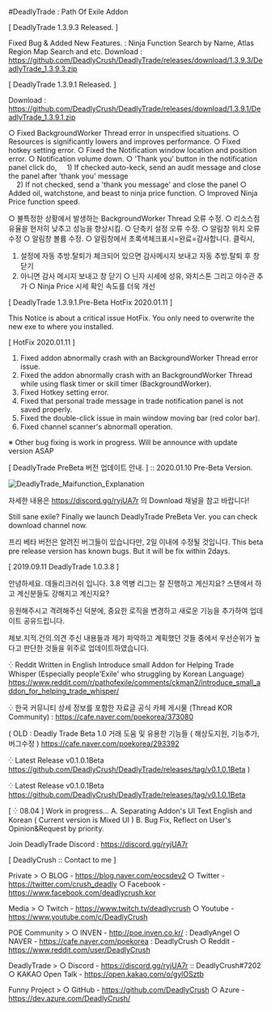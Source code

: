 #DeadlyTrade : Path Of Exile Addon

[ DeadlyTrade 1.3.9.3 Released. ]

Fixed Bug & Added New Features. : Ninja Function Search by Name, Atlas Region Map Search and etc.
Download : https://github.com/DeadlyCrush/DeadlyTrade/releases/download/1.3.9.3/DeadlyTrade_1.3.9.3.zip

[ DeadlyTrade 1.3.9.1 Released. ]

Download : https://github.com/DeadlyCrush/DeadlyTrade/releases/download/1.3.9.1/DeadlyTrade_1.3.9.1.zip

○ Fixed BackgroundWorker Thread error in unspecified situations.
○ Resources is significantly lowers and improves performance.
○ Fixed hotkey setting error.
○ Fixed the Notification window location and position error.
○ Notification volume down.
○ 'Thank you' button in the notification panel click do,
    1) If checked auto-keck, send an audit message and close the panel after 'thank you' message  
    2) If not checked, send a 'thank you message' and close the panel
○ Added oil, watchstone, and beast to ninja price function.
○ Improved Ninja Price function speed.

○ 불특정한 상황에서 발생하는 BackgroundWorker Thread 오류 수정.
○ 리소스점유율을 현저히 낮추고 성능을 향상시킴.
○ 단축키 설정 오류 수정.
○ 알림창 위치 오류 수정
○ 알림창 볼륨 수정.
○ 알림창에서 초록색체크표시=완료=감사합니다. 클릭시,
   1) 설정에 자동 추방.탈퇴가 체크되어 있으면 감사메시지 보내고 자동 추방.탈퇴 후 창 닫기
   2) 아니면 감사 메시지 보내고 창 닫기
○ 닌자 시세에 성유, 와치스톤 그리고 야수관 추가
○ Ninja Price 시세 확인 속도를 더욱 개선

[ DeadlyTrade 1.3.9.1.Pre-Beta HotFix 2020.01.11 ]

This Notice is about a critical issue HotFix.
You only need to overwrite the new exe to where you installed.

[ HotFix 2020.01.11 ]

1. Fixed addon abnormally crash with an BackgroundWorker Thread error issue.
2. Fixed the addon abnormally crash with an BackgroundWorker Thread while using flask timer or skill timer (BackgroundWorker).
3. Fixed Hotkey setting error.
4. Fixed that personal trade message in trade notification panel is not saved properly.
5. Fixed the double-click issue in main window moving bar (red color bar).
6. Fixed channel scanner's abnormall operation.

※
Other bug fixing is work in progress. Will be announce with update version ASAP

[ DeadlyTrade PreBeta 버전 업데이트 안내. ] :: 2020.01.10 Pre-Beta Version.

![DeadlyTrade_Maifunction_Explanation](https://user-images.githubusercontent.com/11026168/72128670-0094b980-33b7-11ea-9c95-1c8e7edbf23c.png)

자세한 내용은 https://discord.gg/ryjUA7r 의 Download 채널을 참고 바랍니다!

Still sane exile? Finally we launch DeadlyTrade PreBeta Ver.
you can check download channel now.

프리 베타 버전은 알려진 버그들이 있습니다만, 2일 이내에 수정될 것입니다.
This beta pre release version has known bugs. But it will be fix within 2days.

[ 2019.09.11 DeadlyTrade 1.0.3.8 ]

안녕하세요. 데들리크러쉬 입니다.
3.8 역병 리그는 잘 진행하고 계신지요? 스탠에서 하고 계신분들도 강해지고 계신지요?

응원해주시고 격려해주신 덕분에,
중요한 로직을 변경하고 새로운 기능을 추가하여 업데이트 공유드립니다.

제보.지적.건의.의견 주신 내용들과 제가 파악하고 계획했던 것들 중에서
우선순위가 높다고 판단한 것들을 위주로 업데이트하였습니다.

⁛ Reddit Written in English
Introduce small Addon for Helping Trade Whisper (Especially people'Exile' who struggling by Korean Language)
https://www.reddit.com/r/pathofexile/comments/ckman2/introduce_small_addon_for_helping_trade_whisper/

⁛ 한국 커뮤니티 상세 정보를 포함한 자료글
공식 카페 게시물 (Thread KOR Community) : https://cafe.naver.com/poekorea/373080

( OLD : Deadly Trade Beta 1.0 거래 도움 및 유용한 기능들 ( 해상도지원, 기능추가, 버그수정 )
https://cafe.naver.com/poekorea/293392 

⁛ Latest Release v0.1.0.1Beta
https://github.com/DeadlyCrush/DeadlyTrade/releases/tag/v0.1.0.1Beta )

⁛ Latest Release v0.1.0.1Beta
https://github.com/DeadlyCrush/DeadlyTrade/releases/tag/v0.1.0.1Beta

[ ⁛ 08.04  ]
Work in progress...
A. Separating Addon's UI Text English and Korean ( Current version is Mixed UI )
B. Bug Fix, Reflect on User's Opinion&Request by priority.



Join DeadlyTrade Discord : https://discord.gg/ryjUA7r



[ DeadlyCrush :: Contact to me ]

Private >
○ BLOG - https://blog.naver.com/eocsdev2
○ Twitter - https://twitter.com/crush_deadly
○ Facebook - https://www.facebook.com/deadlycrush.kor

Media >
○ Twitch - https://www.twitch.tv/deadlycrush
○ Youtube - https://www.youtube.com/c/DeadlyCrush

POE Community >
○ INVEN - http://poe.inven.co.kr/ : DeadlyAngel 
○ NAVER - https://cafe.naver.com/poekorea : DeadlyCrush
○ Reddit - https://www.reddit.com/user/DeadlyCrush

DeadlyTrade >
○ Discord - https://discord.gg/ryjUA7r :: DeadlyCrush#7202
○ KAKAO Open Talk - https://open.kakao.com/o/gylOSztb

Funny Project >
○ GitHub - https://github.com/DeadlyCrush
○ Azure - https://dev.azure.com/DeadlyCrush/

